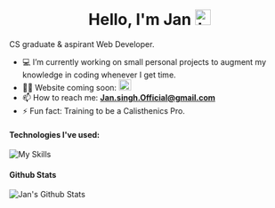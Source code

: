 ## <h1 align="center">Hello, I'm Jan <img src="https://user-images.githubusercontent.com/1303154/88677602-1635ba80-d120-11ea-84d8-d263ba5fc3c0.gif" width="28px" height="28px" alt="hi">

CS graduate & aspirant Web Developer. 

- :computer: I’m currently working on small personal projects to augment my knowledge in coding whenever I get time.
- 👨‍💻 Website coming soon: <img src="https://cdn3.emoji.gg/emojis/loading.gif" width = "22px" height="20px" alt="loading">
- 📫 How to reach me: **Jan.singh.Official@gmail.com**
- ⚡ Fun fact: Training to be a Calisthenics Pro.



#### **Technologies I've used:**

<!-- TODO: Make technologies links takes you to repositories -->
![My Skills](https://skillicons.dev/icons?i=html,css,js,php,mysql,cs,unity,azure,blender,vscode,react,py,java,dark&theme=light)



#### Github Stats

![Jan's Github Stats](https://github-readme-stats.vercel.app/api?username=Jan-art&count_private=true&theme=tokyonight&hide=contribs,prs)

